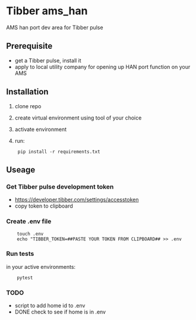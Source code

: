 # Tibber ams_han
AMS han port dev area for Tibber pulse

## Prerequisite
- get a Tibber pulse, install it
- apply to local utility company for opening up HAN port function on your AMS

## Installation
1. clone repo
2. create virtual environment using tool of your choice
3. activate environment
4. run:
   
        pip install -r requirements.txt

## Useage
### Get Tibber pulse development token
- https://developer.tibber.com/settings/accesstoken
- copy token to clipboard
### Create .env file
        touch .env
        echo "TIBBER_TOKEN=##PASTE YOUR TOKEN FROM CLIPBOARD## >> .env
### Run tests
in your active environments:

        pytest

### TODO
- script to add home id to .env
- DONE check to see if home is in .env

